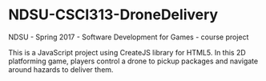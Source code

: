 # NDSU-CSCI313-DroneDelivery
NDSU - Spring 2017 - Software Development for Games - course project

This is a JavaScript project using CreateJS library for HTML5. In this 2D platforming game, players control a 
drone to pickup packages and navigate around hazards to deliver them.
